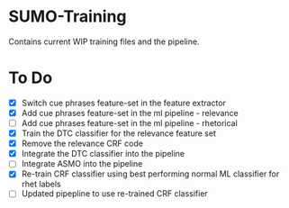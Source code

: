 # SUMO-Training
Contains current WIP training files and the pipeline. 

# To Do
- [x] Switch cue phrases feature-set in the feature extractor 
- [X] Add cue phrases feature-set in the ml pipeline - relevance 
- [ ] Add cue phrases feature-set in the ml pipeline - rhetorical
- [x] Train the DTC classifier for the relevance feature set
- [X] Remove the relevance CRF code
- [X] Integrate the DTC classifier into the pipeline
- [ ] Integrate ASMO into the pipeline
- [X] Re-train CRF classifier using best performing normal ML classifier for rhet labels
- [ ] Updated pipepline to use re-trained CRF classifier
